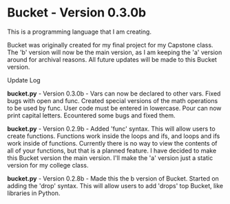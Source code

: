 # Bucket - Version 0.3.0b
This is a programming language that I am creating.

Bucket was originally created for my final project for my Capstone class. The 'b' version will now be the main version, as I am keeping the 'a' version around for archival reasons. All future updates will be made to this Bucket version.

Update Log

**bucket.py** - Version 0.3.0b - Vars can now be declared to other vars. Fixed bugs with open and func. Created special versions of the math operations to be used by func. User code must be entered in lowercase. Pour can now print capital letters. Ecountered some bugs and fixed them.

**bucket.py** - Version 0.2.9b - Added 'func' syntax. This will allow users to create functions. Functions work inside the loops and ifs, and loops and ifs work inside of functions. Currently there is no way to view the contents of all of your functions, but that is a planned feature. I have decided to make this Bucket version the main version. I'll make the 'a' version just a static version for my college class.

**bucket.py** - Version 0.2.8b - Made this the b version of Bucket. Started on adding the 'drop' syntax. This will allow users to add 'drops' top Bucket, like libraries in Python.